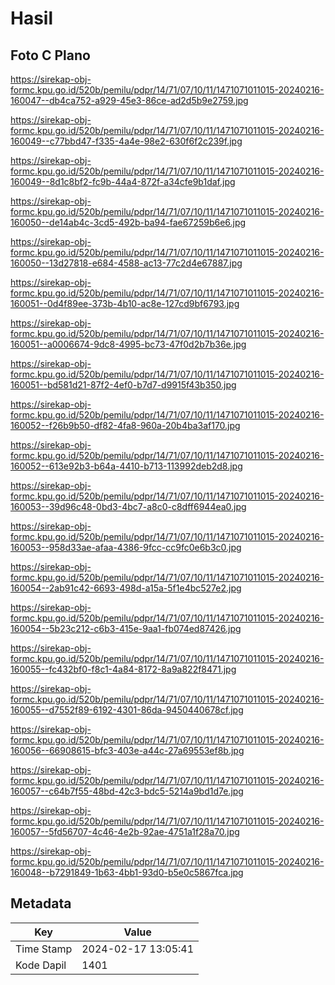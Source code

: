 # Hasil

## Foto C Plano

https://sirekap-obj-formc.kpu.go.id/520b/pemilu/pdpr/14/71/07/10/11/1471071011015-20240216-160047--db4ca752-a929-45e3-86ce-ad2d5b9e2759.jpg

https://sirekap-obj-formc.kpu.go.id/520b/pemilu/pdpr/14/71/07/10/11/1471071011015-20240216-160049--c77bbd47-f335-4a4e-98e2-630f6f2c239f.jpg

https://sirekap-obj-formc.kpu.go.id/520b/pemilu/pdpr/14/71/07/10/11/1471071011015-20240216-160049--8d1c8bf2-fc9b-44a4-872f-a34cfe9b1daf.jpg

https://sirekap-obj-formc.kpu.go.id/520b/pemilu/pdpr/14/71/07/10/11/1471071011015-20240216-160050--de14ab4c-3cd5-492b-ba94-fae67259b6e6.jpg

https://sirekap-obj-formc.kpu.go.id/520b/pemilu/pdpr/14/71/07/10/11/1471071011015-20240216-160050--13d27818-e684-4588-ac13-77c2d4e67887.jpg

https://sirekap-obj-formc.kpu.go.id/520b/pemilu/pdpr/14/71/07/10/11/1471071011015-20240216-160051--0d4f89ee-373b-4b10-ac8e-127cd9bf6793.jpg

https://sirekap-obj-formc.kpu.go.id/520b/pemilu/pdpr/14/71/07/10/11/1471071011015-20240216-160051--a0006674-9dc8-4995-bc73-47f0d2b7b36e.jpg

https://sirekap-obj-formc.kpu.go.id/520b/pemilu/pdpr/14/71/07/10/11/1471071011015-20240216-160051--bd581d21-87f2-4ef0-b7d7-d9915f43b350.jpg

https://sirekap-obj-formc.kpu.go.id/520b/pemilu/pdpr/14/71/07/10/11/1471071011015-20240216-160052--f26b9b50-df82-4fa8-960a-20b4ba3af170.jpg

https://sirekap-obj-formc.kpu.go.id/520b/pemilu/pdpr/14/71/07/10/11/1471071011015-20240216-160052--613e92b3-b64a-4410-b713-113992deb2d8.jpg

https://sirekap-obj-formc.kpu.go.id/520b/pemilu/pdpr/14/71/07/10/11/1471071011015-20240216-160053--39d96c48-0bd3-4bc7-a8c0-c8dff6944ea0.jpg

https://sirekap-obj-formc.kpu.go.id/520b/pemilu/pdpr/14/71/07/10/11/1471071011015-20240216-160053--958d33ae-afaa-4386-9fcc-cc9fc0e6b3c0.jpg

https://sirekap-obj-formc.kpu.go.id/520b/pemilu/pdpr/14/71/07/10/11/1471071011015-20240216-160054--2ab91c42-6693-498d-a15a-5f1e4bc527e2.jpg

https://sirekap-obj-formc.kpu.go.id/520b/pemilu/pdpr/14/71/07/10/11/1471071011015-20240216-160054--5b23c212-c6b3-415e-9aa1-fb074ed87426.jpg

https://sirekap-obj-formc.kpu.go.id/520b/pemilu/pdpr/14/71/07/10/11/1471071011015-20240216-160055--fc432bf0-f8c1-4a84-8172-8a9a822f8471.jpg

https://sirekap-obj-formc.kpu.go.id/520b/pemilu/pdpr/14/71/07/10/11/1471071011015-20240216-160055--d7552f89-6192-4301-86da-9450440678cf.jpg

https://sirekap-obj-formc.kpu.go.id/520b/pemilu/pdpr/14/71/07/10/11/1471071011015-20240216-160056--66908615-bfc3-403e-a44c-27a69553ef8b.jpg

https://sirekap-obj-formc.kpu.go.id/520b/pemilu/pdpr/14/71/07/10/11/1471071011015-20240216-160057--c64b7f55-48bd-42c3-bdc5-5214a9bd1d7e.jpg

https://sirekap-obj-formc.kpu.go.id/520b/pemilu/pdpr/14/71/07/10/11/1471071011015-20240216-160057--5fd56707-4c46-4e2b-92ae-4751a1f28a70.jpg

https://sirekap-obj-formc.kpu.go.id/520b/pemilu/pdpr/14/71/07/10/11/1471071011015-20240216-160048--b7291849-1b63-4bb1-93d0-b5e0c5867fca.jpg


## Metadata

| Key        | Value               |
| ---------- | ------------------- |
| Time Stamp | 2024-02-17 13:05:41 |
| Kode Dapil | 1401                |



